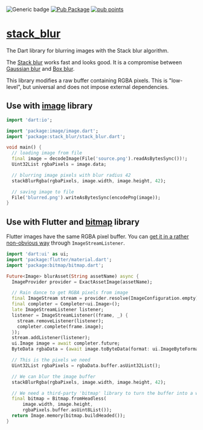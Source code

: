 ![Generic badge](https://img.shields.io/badge/status-it_works-ok.svg)
[![Pub Package](https://img.shields.io/pub/v/stack_blur.svg)](https://pub.dev/packages/stack_blur)
[![pub points](https://badges.bar/stack_blur/pub%20points)](https://pub.dev/packages/stack_blur/score)

# [stack_blur](https://github.com/rtmigo/stack_blur_dart)

The Dart library for blurring images with the Stack blur algorithm.

The [Stack blur](https://underdestruction.com/2004/02/25/stackblur-2004/) works fast and looks good.
It is a compromise between [Gaussian blur](https://en.wikipedia.org/wiki/Gaussian_blur)
and [Box blur](https://en.wikipedia.org/wiki/Box_blur).

This library modifies a raw buffer containing RGBA pixels. This is "low-level", but universal and
does not impose external dependencies.

## Use with [image](https://pub.dev/packages/image) library

```dart
import 'dart:io';

import 'package:image/image.dart';
import 'package:stack_blur/stack_blur.dart';

void main() {
  // loading image from file
  final image = decodeImage(File('source.png').readAsBytesSync())!;
  Uint32List rgbaPixels = image.data;

  // blurring image pixels with blur radius 42
  stackBlurRgba(rgbaPixels, image.width, image.height, 42);

  // saving image to file
  File('blurred.png').writeAsBytesSync(encodePng(image));
}
```

## Use with Flutter and [bitmap](https://pub.dev/packages/bitmap) library

Flutter images have the same RGBA pixel buffer. You can [get it in a rather non-obvious
way](https://stackoverflow.com/a/60297917) through `ImageStreamListener`.

``` dart
import 'dart:ui' as ui;
import 'package:flutter/material.dart';
import 'package:bitmap/bitmap.dart';

Future<Image> blurAsset(String assetName) async {
  ImageProvider provider = ExactAssetImage(assetName);

  // Rain dance to get RGBA pixels from image
  final ImageStream stream = provider.resolve(ImageConfiguration.empty);
  final completer = Completer<ui.Image>();
  late ImageStreamListener listener;
  listener = ImageStreamListener((frame, _) {
    stream.removeListener(listener);
    completer.complete(frame.image);
  });
  stream.addListener(listener);
  ui.Image image = await completer.future;
  ByteData rgbaData = (await image.toByteData(format: ui.ImageByteFormat.rawRgba))!;

  // This is the pixels we need
  Uint32List rgbaPixels = rgbaData.buffer.asUint32List();

  // We can blur the image buffer
  stackBlurRgba(rgbaPixels, image.width, image.height, 42);

  // We need a third-party 'bitmap' library to turn the buffer into a widget
  final bitmap = Bitmap.fromHeadless(
      image.width, image.height,
      rgbaPixels.buffer.asUint8List());
  return Image.memory(bitmap.buildHeaded());
}
```
